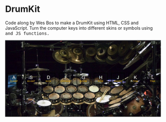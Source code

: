 # DrumKit

Code along by Wes Bos to make a DrumKit using HTML, CSS and JavaScript.  Turn the computer keys into different skins or symbols using <kbd> and JS functions.  
  
  ![](images/finalProject.jpg)
